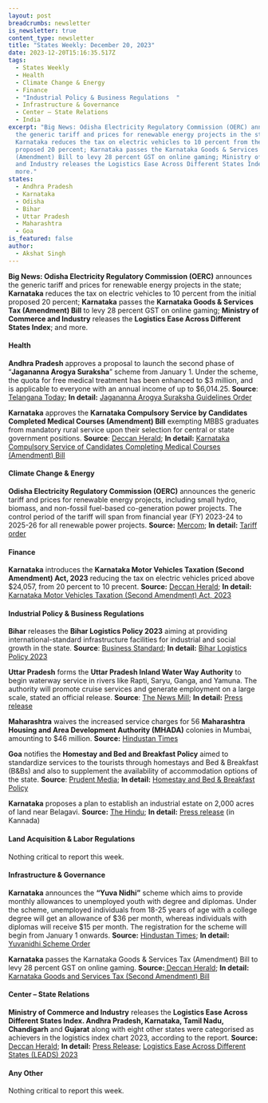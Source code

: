 ```yaml
---
layout: post
breadcrumbs: newsletter
is_newsletter: true
content_type: newsletter
title: "States Weekly: December 20, 2023"
date: 2023-12-20T15:16:35.517Z
tags:
  - States Weekly
  - Health 
  - Climate Change & Energy
  - Finance
  - "Industrial Policy & Business Regulations  "
  - Infrastructure & Governance
  - Center – State Relations 
  - India
excerpt: "Big News: Odisha Electricity Regulatory Commission (OERC) announces
  the generic tariff and prices for renewable energy projects in the state;
  Karnataka reduces the tax on electric vehicles to 10 percent from the initial
  proposed 20 percent; Karnataka passes the Karnataka Goods & Services Tax
  (Amendment) Bill to levy 28 percent GST on online gaming; Ministry of Commerce
  and Industry releases the Logistics Ease Across Different States Index; and
  more."
states:
  - Andhra Pradesh
  - Karnataka
  - Odisha
  - Bihar
  - Uttar Pradesh
  - Maharashtra
  - Goa
is_featured: false
author:
  - Akshat Singh
---
```

**Big News: Odisha Electricity Regulatory Commission (OERC)** announces the generic tariff and prices for renewable energy projects in the state; **Karnataka** reduces the tax on electric vehicles to 10 percent from the initial proposed 20 percent; **Karnataka** passes the **Karnataka Goods & Services Tax (Amendment) Bill** to levy 28 percent GST on online gaming; **Ministry of Commerce and Industry** releases the **Logistics Ease Across Different States Index**; and more.



#### Health 

**Andhra Pradesh** approves a proposal to launch the second phase of “**Jagananna Arogya Suraksha**” scheme from January 1. Under the scheme, the quota for free medical treatment has been enhanced to $3 million, and is applicable to everyone with an annual income of up to $6,014.25. **Source**: [Telangana Today](https://telanganatoday.com/andhra-cabinet-approves-proposal-to-launch-second-phase-of-jagananna-arogya-suraksha-from-january-1); **In detail:** [Jagananna Arogya Suraksha Guidelines Order](https://acrobat.adobe.com/id/urn:aaid:sc:VA6C2:3e836e6a-9148-4315-88d4-730f44459c4a)

**Karnataka** approves the **Karnataka Compulsory Service by Candidates Completed Medical Courses (Amendment) Bill** exempting MBBS graduates from mandatory rural service upon their selection for central or state government positions. **Source**: [Deccan Herald](https://www.deccanherald.com/india/karnataka/assembly-passes-five-bills-without-debate-amid-din-2806635); **In detail:** [Karnataka Compulsory Service of Candidates Completing Medical Courses (Amendment) Bill](https://www.kla.kar.nic.in/assembly/bills/bill1620_18.pdf)



#### Climate Change & Energy

**Odisha Electricity Regulatory Commission (OERC)** announces the generic tariff and prices for renewable energy projects, including small hydro, biomass, and non-fossil fuel-based co-generation power projects. The control period of the tariff will span from financial year (FY) 2023-24 to 2025-26 for all renewable power projects. **Source:** [Mercom](https://www.mercomindia.com/odisha-generic-tariffs-small-hydro); **In detail:** [Tariff order](https://www.orierc.org/ORDERS/2023/C-94-2023.PDF)



#### Finance

**Karnataka** introduces the **Karnataka Motor Vehicles Taxation (Second Amendment) Act, 2023** reducing the tax on electric vehicles priced above $24,057, from 20 percent to 10 precent. **Source:** [Deccan Herald](https://www.deccanherald.com/india/karnataka/govt-rolls-back-plan-for-20-lifetime-tax-on-evs-2810047); **In detail:** [Karnataka Motor Vehicles Taxation (Second Amendment) Act, 2023](https://www.kla.kar.nic.in/assembly/bills/bill1620_23.pdf)



#### Industrial Policy & Business Regulations  

**Bihar** releases the **Bihar Logistics Policy 2023** aiming at providing international-standard infrastructure facilities for industrial and social growth in the state. **Source**: [Business Standard](https://www.business-standard.com/economy/news/bihar-business-summit-mous-signed-with-8-firms-for-investment-of-rs-554-cr-123121300847_1.html); **In detail:** [Bihar Logistics Policy 2023](https://www.teamleaseregtech.com/fileviewer/?f=https://avantiscdnprodstorage.blob.core.windows.net/legalupdatedocs/28466/Bihar%20Logistics%20Policy%202023_December142023.pdf)

**Uttar Pradesh** forms the **Uttar Pradesh Inland Water Way Authority** to begin waterway service in rivers like Rapti, Saryu, Ganga, and Yamuna. The authority will promote cruise services and generate employment on a large scale, stated an official release. **Source**: [The News Mill](https://thenewsmill.com/2023/12/inland-water-way-authority-set-up-in-uttar-pradesh-to-promote-waterway-services-and-employment/); **In detail:** [Press release](https://invest.up.gov.in/wp-content/uploads/2023/12/Inland-water_161223.pdf)

**Maharashtra** waives the increased service charges for 56 **Maharashtra Housing and Area Development Authority (MHADA)** colonies in Mumbai, amounting to $46 million. **Source:** [Hindustan Times](https://www.hindustantimes.com/cities/mumbai-news/govt-waives-increased-service-charges-for-56-mhada-colonies-in-mumbai-101702665940365.html)

**Goa** notifies the **Homestay and Bed and Breakfast Policy** aimed to standardize services to the tourists through homestays and Bed & Breakfast (B&Bs) and also to supplement the availability of accommodation options of the state. **Source**: [Prudent Media](https://www.prudentmedia.in/general/homestay-policy-notified/28074.html); **In detail:** [Homestay and Bed & Breakfast Policy](https://goaprintingpress.gov.in/downloads/2324/2324-37-SI-OG-0.pdf)

**Karnataka** proposes a plan to establish an industrial estate on 2,000 acres of land near Belagavi. **Source:** [The Hindu](https://www.thehindu.com/news/national/karnataka/cm-siddaramaiah-announces-series-of-projects-for-development-of-north-karnataka/article67641406.ece); **In detail:** [Press release](https://cm.karnataka.gov.in/uploads/media_to_upload1702721208.pdf) (in Kannada)



#### Land Acquisition & Labor Regulations

Nothing critical to report this week.



#### Infrastructure & Governance

**Karnataka** announces the **“Yuva Nidhi”** scheme which aims to provide monthly allowances to unemployed youth with degree and diplomas. Under the scheme, unemployed individuals from 18-25 years of age with a college degree will get an allowance of $36 per month, whereas individuals with diplomas will receive $15 per month. The registration for the scheme will begin from January 1 onwards. **Source:** [Hindustan Times](https://www.hindustantimes.com/cities/bengaluru-news/karnataka-to-launch-yuva-nidhi-scheme-for-unemployed-youth-from-jan-1-101702612185095.html); **In detail:** [Yuvanidhi Scheme Order](https://acrobat.adobe.com/id/urn:aaid:sc:VA6C2:7716f4e1-efdc-47b2-ac83-ef7c939edf01)

**Karnataka** passes the Karnataka Goods & Services Tax (Amendment) Bill to levy 28 percent GST on online gaming. **Source:**[ Deccan Herald](https://www.deccanherald.com/india/karnataka/assembly-passes-five-bills-without-debate-amid-din-2806635); **In detail:** [Karnataka Goods and Services Tax (Second Amendment) Bill](https://www.kla.kar.nic.in/assembly/bills/bill1620_19.pdf)



#### Center – State Relations 

**Ministry of Commerce and Industry** releases the **Logistics Ease Across Different States Index. Andhra Pradesh, Karnataka, Tamil Nadu, Chandigarh** and **Gujarat** along with eight other states were categorised as achievers in the logistics index chart 2023, according to the report. **Source:** [Deccan Herald](https://www.deccanherald.com/india/13-states-union-territories-among-achievers-in-logistics-performance-index-2023-dpiit-report-2813961); **In detail:** [Press Release](https://pib.gov.in/PressReleasePage.aspx?PRID=1987132); [Logistics Ease Across Different States (LEADS) 2023](https://drive.google.com/drive/folders/17bWqWyvprnVwxyQUgQYpwl0KhopNuubj)



#### Any Other

Nothing critical to report this week.
